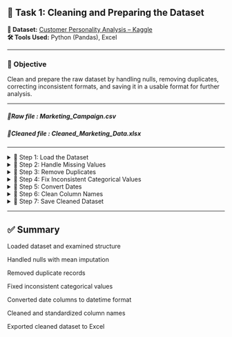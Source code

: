 ## 🧹 Task 1: Cleaning and Preparing the Dataset

**📂 Dataset:** [Customer Personality Analysis – Kaggle](https://www.kaggle.com/datasets/imakash3011/customer-personality-analysis)  
**🛠 Tools Used:** Python (Pandas), Excel

---

### 📌 Objective

Clean and prepare the raw dataset by handling nulls, removing duplicates, correcting inconsistent formats, and saving it in a usable format for further analysis.

---


##### 📂Raw file : Marketing_Campaign.csv
##### 📂Cleaned file : Cleaned_Marketing_Data.xlsx

---

<details>
<summary>🔽 Step 1: Load the Dataset</summary>

```python
import pandas as pd

# Load CSV with tab delimiter
df = pd.read_csv('marketing_campaign.csv', sep='\t')
```
📌 Why sep='\t'?
Although the file is named .csv, it’s actually tab-separated — not comma-separated as expected.
Opening it with the default sep=',' would result in a single-column dataframe where all data is lumped into one field.
To fix this, i use sep='\t' to correctly parse it into proper columns.
</details>

<details> <summary>🔽 Step 2: Handle Missing Values</summary>
  
```python
# Check for nulls
print(df.isnull().sum())
```
  
## Found 24 null values in 'Income'
```python
df['Income'] = df['Income'].fillna(df['Income'].mean())
```python

✔️ Used mean imputation for missing values in Income
❌ Avoided deleting rows or filling with 'NA' to preserve data quality
```

</details>

<details> <summary>🔽 Step 3: Remove Duplicates</summary>

```python
print("Duplicates before:", df.duplicated().sum())

# Drop duplicate records
df = df.drop_duplicates()

print("Duplicates after:", df.duplicated().sum())
```
✔️ Ensured all records are unique
</details>

<details> <summary>🔽 Step 4: Fix Inconsistent Categorical Values</summary>
  
```python
print("Education:", df['Education'].unique())
print("Marital Status:", df['Marital_Status'].unique())

# Grouping irrelevant marital status categories
df['Marital_Status'] = df['Marital_Status'].replace(
    ['Alone', 'Absurd', 'YOLO'], 'Other'
)
```
✔️ Grouped "Alone", "Absurd", "YOLO" into a single category: Other

</details>

<details> <summary>🔽 Step 5: Convert Dates</summary>

```python
# Convert to datetime format
df['dt_customer'] = pd.to_datetime(df['Dt_Customer'], format='%d-%m-%Y', errors='coerce')
df['Dt_Customer'] = pd.to_datetime(df['Dt_Customer'], errors='coerce')

print(df.dtypes['Dt_Customer'])
```
✔️ Converted Dt_Customer to proper datetime format for time-based analysis

</details>

<details> <summary>🔽 Step 6: Clean Column Names</summary>
  
```python
# Normalize column headers
df.columns = df.columns.str.lower().str.strip().str.replace(" ", "_")
```
✔️ Standardized all column names: lowercase, no spaces, underscores for consistency
</details>

<details> <summary>🔽 Step 7: Save Cleaned Dataset</summary>
  
```python
# Save cleaned dataset
df.to_excel("Cleaned_Marketing_Data.xlsx", index=False)
```
📁 Output File: Cleaned_Marketing_Data.xlsx
</details>

---
## ✅ Summary
 Loaded dataset and examined structure

 Handled nulls with mean imputation

 Removed duplicate records

 Fixed inconsistent categorical values

 Converted date columns to datetime format

 Cleaned and standardized column names

 Exported cleaned dataset to Excel









